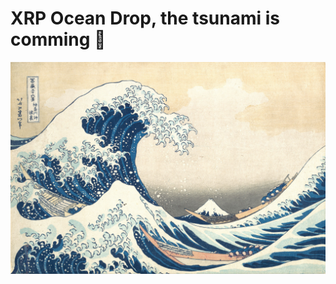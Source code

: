 # XRP Ocean Drop, the tsunami is comming 🌊

[<img src="img/kanagawa.jpg" alt="Kanagawa">](https://ocean-drop.github.io/ocean-drop/)
